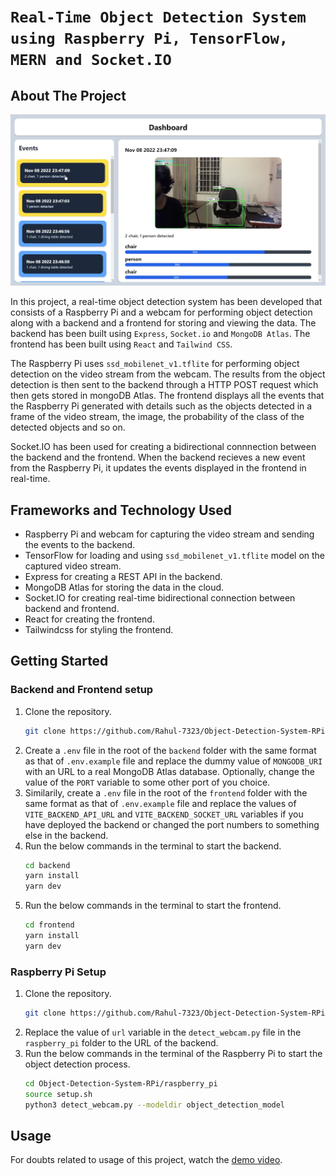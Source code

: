 <!-- PROJECT LOGO -->

# `Real-Time Object Detection System using Raspberry Pi, TensorFlow, MERN and Socket.IO`

<!-- ABOUT THE PROJECT -->

## About The Project

![dashboard](images/dashboard.png)

In this project, a real-time object detection system has been developed that consists of a Raspberry Pi and a webcam for performing object detection along with a backend and a frontend for storing and viewing the data. The backend has been built using `Express`, `Socket.io` and `MongoDB Atlas`. The frontend has been built using `React` and `Tailwind CSS`.

The Raspberry Pi uses `ssd_mobilenet_v1.tflite` for performing object detection on the video stream from the webcam. The results from the object detection is then sent to the backend through a HTTP POST request which then gets stored in mongoDB Atlas. The frontend displays all the events that the Raspberry Pi generated with details such as the objects detected in a frame of the video stream, the image, the probability of the class of the detected objects and so on.

Socket.IO has been used for creating a bidirectional connnection between the backend and the frontend. When the backend recieves a new event from the Raspberry Pi, it updates the events displayed in the frontend in real-time.

## Frameworks and Technology Used

- Raspberry Pi and webcam for capturing the video stream and sending the events to the backend.
- TensorFlow for loading and using `ssd_mobilenet_v1.tflite` model on the captured video stream.
- Express for creating a REST API in the backend.
- MongoDB Atlas for storing the data in the cloud.
- Socket.IO for creating real-time bidirectional connection between backend and frontend.
- React for creating the frontend.
- Tailwindcss for styling the frontend.

<!-- GETTING STARTED -->

## Getting Started

### Backend and Frontend setup

1. Clone the repository.
   ```bash
   git clone https://github.com/Rahul-7323/Object-Detection-System-RPi.git
   ```
2. Create a `.env` file in the root of the `backend` folder with the same format as that of `.env.example` file and replace the dummy value of `MONGODB_URI` with an URL to a real MongoDB Atlas database. Optionally, change the value of the `PORT` variable to some other port of you choice.
3. Similarily, create a `.env` file in the root of the `frontend` folder with the same format as that of `.env.example` file and replace the values of `VITE_BACKEND_API_URL` and `VITE_BACKEND_SOCKET_URL` variables if you have deployed the backend or changed the port numbers to something else in the backend.
4. Run the below commands in the terminal to start the backend.
   ```bash
   cd backend
   yarn install
   yarn dev
   ```
5. Run the below commands in the terminal to start the frontend.
   ```bash
   cd frontend
   yarn install
   yarn dev
   ```

### Raspberry Pi Setup

1. Clone the repository.
   ```bash
   git clone https://github.com/Rahul-7323/Object-Detection-System-RPi.git
   ```
2. Replace the value of `url` variable in the `detect_webcam.py` file in the `raspberry_pi` folder to the URL of the backend.
3. Run the below commands in the terminal of the Raspberry Pi to start the object detection process.
   ```bash
   cd Object-Detection-System-RPi/raspberry_pi
   source setup.sh
   python3 detect_webcam.py --modeldir object_detection_model
   ```

## Usage

For doubts related to usage of this project, watch the [demo video](https://drive.google.com/file/d/1jlMMihbOwFs_UxfUVcTRDTs2j2JIuGuP/view?usp=share_link).
